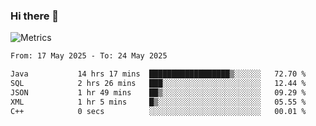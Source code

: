 ### Hi there 👋

![Metrics](https://github.com/radoapx/radoapx/blob/main/github-metrics.svg)

<!--START_SECTION:waka-->

```txt
From: 17 May 2025 - To: 24 May 2025

Java           14 hrs 17 mins  ██████████████████▒░░░░░░   72.70 %
SQL            2 hrs 26 mins   ███░░░░░░░░░░░░░░░░░░░░░░   12.44 %
JSON           1 hr 49 mins    ██▒░░░░░░░░░░░░░░░░░░░░░░   09.29 %
XML            1 hr 5 mins     █▒░░░░░░░░░░░░░░░░░░░░░░░   05.55 %
C++            0 secs          ░░░░░░░░░░░░░░░░░░░░░░░░░   00.01 %
```

<!--END_SECTION:waka-->

<!--
**radoapx/radoapx** is a ✨ _special_ ✨ repository because its `README.md` (this file) appears on your GitHub profile.

Here are some ideas to get you started:

- 🔭 I’m currently working on ...
- 🌱 I’m currently learning ...
- 👯 I’m looking to collaborate on ...
- 🤔 I’m looking for help with ...
- 💬 Ask me about ...
- 📫 How to reach me: ...
- 😄 Pronouns: ...
- ⚡ Fun fact: ...
-->
